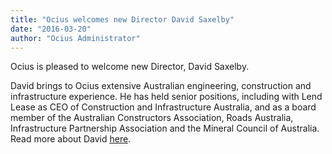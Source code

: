 ```yaml
---
title: "Ocius welcomes new Director David Saxelby"
date: "2016-03-20"
author: "Ocius Administrator"
---
```


Ocius is pleased to welcome new Director, David Saxelby.

David brings to Ocius extensive Australian engineering, construction and infrastructure experience. He has held senior positions, including with Lend Lease as CEO of Construction and Infrastructure Australia, and as a board member of the Australian Constructors Association, Roads Australia, Infrastructure Partnership Association and the Mineral Council of Australia. Read more about David <span style="text-decoration: underline;">[here](/about#people)</span>.
